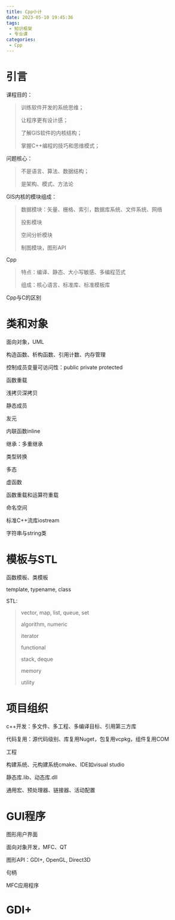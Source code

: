 ```yaml
---
title: Cpp小计
date: 2023-05-10 19:45:36
tags:
 - 知识框架
 - 专业课
categories:
 - Cpp
---
```






# 引言

课程目的：

> 训练软件开发的系统思维；
>
> 让程序更有设计感；
>
> 了解GIS软件的内核结构；
>
> 掌握C++编程的技巧和思维模式；

问题核心：

> 不是语言、算法、数据结构；
>
> 是架构、模式、方法论

GIS内核的模块组成：

> 数据模块：矢量、栅格、索引，数据库系统、文件系统、网络
>
> 投影模块
>
> 空间分析模块
>
> 制图模块，图形API

Cpp

> 特点：编译、静态、大小写敏感、多编程范式
>
> 组成：核心语言、标准库、标准模板库

Cpp与C的区别

# 类和对象

面向对象，UML

构造函数、析构函数、引用计数、内存管理

控制成员变量可访问性：public private protected

函数重载

浅拷贝深拷贝

静态成员

友元

内联函数inline

继承：多重继承

类型转换

多态

虚函数

函数重载和运算符重载

命名空间

标准C++流库iostream

字符串与string类

# 模板与STL

函数模板、类模板

template, typename, class

STL:

> vector, map, list, queue, set
>
> algorithm, numeric
>
> iterator
>
> functional
>
> stack, deque
>
> memory
>
> utility

# 项目组织

c++开发：多文件、多工程、多编译目标、引用第三方库

代码复用：源代码级别、库复用Nuget，包复用vcpkg，组件复用COM

工程

构建系统、元构建系统cmake、IDE如visual studio

静态库.lib、动态库.dll

通用宏、预处理器、链接器、活动配置

# GUI程序

图形用户界面

面向对象开发，MFC、QT

图形API：GDI+, OpenGL, Direct3D

句柄

MFC应用程序

# GDI+


